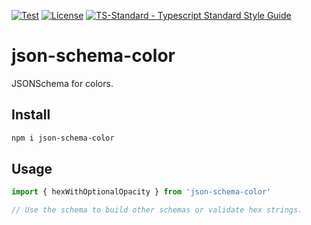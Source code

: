 [![Test](https://github.com/ChocolateLoverRaj/json-schema-color/actions/workflows/test.yml/badge.svg)](https://github.com/ChocolateLoverRaj/json-schema-color/actions/workflows/test.yml)
[![License](https://badgen.net/github/license/standard/ts-standard)](https://github.com/standard/ts-standard/blob/master/LICENSE)
[![TS-Standard - Typescript Standard Style Guide](https://badgen.net/badge/code%20style/ts-standard/blue?icon=typescript)](https://github.com/standard/ts-standard)

# json-schema-color
JSONSchema for colors.

## Install
```bash
npm i json-schema-color
```

## Usage
```js
import { hexWithOptionalOpacity } from 'json-schema-color'

// Use the schema to build other schemas or validate hex strings.
```
